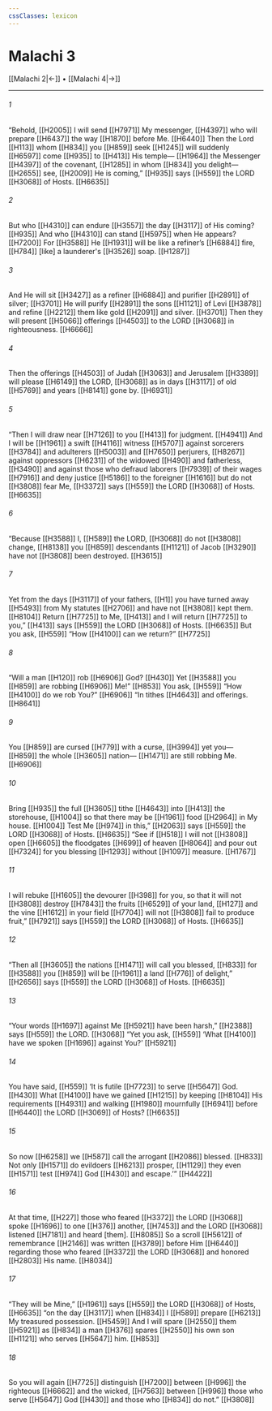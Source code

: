 ```yaml
---
cssClasses: lexicon
---
```


# Malachi 3

[[Malachi 2|←]] • [[Malachi 4|→]]

---

###### 1
“Behold, [[H2005]] I will send [[H7971]] My messenger, [[H4397]] who will prepare [[H6437]] the way [[H1870]] before Me. [[H6440]] Then the Lord [[H113]] whom [[H834]] you [[H859]] seek [[H1245]] will suddenly [[H6597]] come [[H935]] to [[H413]] His temple— [[H1964]] the Messenger [[H4397]] of the covenant, [[H1285]] in whom [[H834]] you delight— [[H2655]] see, [[H2009]] He is coming,” [[H935]] says [[H559]] the LORD [[H3068]] of Hosts. [[H6635]]

###### 2
But who [[H4310]] can endure [[H3557]] the day [[H3117]] of His coming? [[H935]] And who [[H4310]] can stand [[H5975]] when He appears? [[H7200]] For [[H3588]] He [[H1931]] will be like a refiner’s [[H6884]] fire, [[H784]] [like] a launderer's [[H3526]] soap. [[H1287]]

###### 3
And He will sit [[H3427]] as a refiner [[H6884]] and purifier [[H2891]] of silver; [[H3701]] He will purify [[H2891]] the sons [[H1121]] of Levi [[H3878]] and refine [[H2212]] them like gold [[H2091]] and silver. [[H3701]] Then they will present [[H5066]] offerings [[H4503]] to the LORD [[H3068]] in righteousness. [[H6666]]

###### 4
Then the offerings [[H4503]] of Judah [[H3063]] and Jerusalem [[H3389]] will please [[H6149]] the LORD, [[H3068]] as in days [[H3117]] of old [[H5769]] and years [[H8141]] gone by. [[H6931]]

###### 5
“Then I will draw near [[H7126]] to you [[H413]] for judgment. [[H4941]] And I will be [[H1961]] a swift [[H4116]] witness [[H5707]] against sorcerers [[H3784]] and adulterers [[H5003]] and [[H7650]] perjurers, [[H8267]] against oppressors [[H6231]] of the widowed [[H490]] and fatherless, [[H3490]] and against those who defraud laborers [[H7939]] of their wages [[H7916]] and deny justice [[H5186]] to the foreigner [[H1616]] but do not [[H3808]] fear Me, [[H3372]] says [[H559]] the LORD [[H3068]] of Hosts. [[H6635]]

###### 6
“Because [[H3588]] I, [[H589]] the LORD, [[H3068]] do not [[H3808]] change, [[H8138]] you [[H859]] descendants [[H1121]] of Jacob [[H3290]] have not [[H3808]] been destroyed. [[H3615]]

###### 7
Yet from the days [[H3117]] of your fathers, [[H1]] you have turned away [[H5493]] from My statutes [[H2706]] and have not [[H3808]] kept them. [[H8104]] Return [[H7725]] to Me, [[H413]] and I will return [[H7725]] to you,” [[H413]] says [[H559]] the LORD [[H3068]] of Hosts. [[H6635]] But you ask, [[H559]] “How [[H4100]] can we return?” [[H7725]]

###### 8
“Will a man [[H120]] rob [[H6906]] God? [[H430]] Yet [[H3588]] you [[H859]] are robbing [[H6906]] Me!” [[H853]] You ask, [[H559]] “How [[H4100]] do we rob You?” [[H6906]] “In tithes [[H4643]] and offerings. [[H8641]]

###### 9
You [[H859]] are cursed [[H779]] with a curse, [[H3994]] yet you— [[H859]] the whole [[H3605]] nation— [[H1471]] are still robbing Me. [[H6906]]

###### 10
Bring [[H935]] the full [[H3605]] tithe [[H4643]] into [[H413]] the storehouse, [[H1004]] so that there may be [[H1961]] food [[H2964]] in My house. [[H1004]] Test Me [[H974]] in this,” [[H2063]] says [[H559]] the LORD [[H3068]] of Hosts. [[H6635]] “See if [[H518]] I will not [[H3808]] open [[H6605]] the floodgates [[H699]] of heaven [[H8064]] and pour out [[H7324]] for you  blessing [[H1293]] without [[H1097]] measure. [[H1767]]

###### 11
I will rebuke [[H1605]] the devourer [[H398]] for you,  so that it will not [[H3808]] destroy [[H7843]] the fruits [[H6529]] of your land, [[H127]] and the vine [[H1612]] in your field [[H7704]] will not [[H3808]] fail to produce fruit,” [[H7921]] says [[H559]] the LORD [[H3068]] of Hosts. [[H6635]]

###### 12
“Then all [[H3605]] the nations [[H1471]] will call you blessed, [[H833]] for [[H3588]] you [[H859]] will be [[H1961]] a land [[H776]] of delight,” [[H2656]] says [[H559]] the LORD [[H3068]] of Hosts. [[H6635]]

###### 13
“Your words [[H1697]] against Me [[H5921]] have been harsh,” [[H2388]] says [[H559]] the LORD. [[H3068]] “Yet you ask, [[H559]] ‘What [[H4100]] have we spoken [[H1696]] against You?’ [[H5921]]

###### 14
You have said, [[H559]] ‘It is futile [[H7723]] to serve [[H5647]] God. [[H430]] What [[H4100]] have we gained [[H1215]] by keeping [[H8104]] His requirements [[H4931]] and walking [[H1980]] mournfully [[H6941]] before [[H6440]] the LORD [[H3069]] of Hosts? [[H6635]]

###### 15
So now [[H6258]] we [[H587]] call the arrogant [[H2086]] blessed. [[H833]] Not only [[H1571]] do evildoers [[H6213]] prosper, [[H1129]] they even [[H1571]] test [[H974]] God [[H430]] and escape.’” [[H4422]]

###### 16
At that time, [[H227]] those who feared [[H3372]] the LORD [[H3068]] spoke [[H1696]] to one [[H376]] another, [[H7453]] and the LORD [[H3068]] listened [[H7181]] and heard [them]. [[H8085]] So a scroll [[H5612]] of remembrance [[H2146]] was written [[H3789]] before Him [[H6440]] regarding those who feared [[H3372]] the LORD [[H3068]] and honored [[H2803]] His name. [[H8034]]

###### 17
“They will be Mine,” [[H1961]] says [[H559]] the LORD [[H3068]] of Hosts, [[H6635]] “on the day [[H3117]] when [[H834]] I [[H589]] prepare [[H6213]] My treasured possession. [[H5459]] And I will spare [[H2550]] them [[H5921]] as [[H834]] a man [[H376]] spares [[H2550]] his own son [[H1121]] who serves [[H5647]] him. [[H853]]

###### 18
So you will again [[H7725]] distinguish [[H7200]] between [[H996]] the righteous [[H6662]] and the wicked, [[H7563]] between [[H996]] those who serve [[H5647]] God [[H430]] and those who [[H834]] do not.” [[H3808]]

